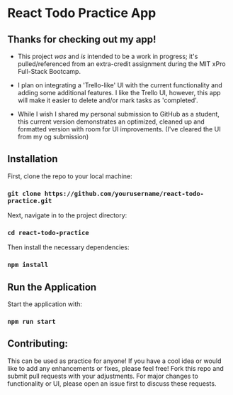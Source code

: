 # React Todo Practice App
## Thanks for checking out my app!

- This project  _was_ and _is_ intended to be a work in progress; it's pulled/referenced from an extra-credit assignment during the MIT xPro Full-Stack Bootcamp. 

- I plan on integrating a 'Trello-like' UI with the current functionality and adding some additional features. I like the Trello UI, however, this app will make it easier to delete and/or mark tasks as 'completed'. 

- While I wish I shared my personal submission to GitHub as a student, this current version demonstrates an optimized, cleaned up and formatted version with room for UI improvements. (I've cleared the UI from my og submission) 

## Installation 

First, clone the repo to your local machine: 
### `git clone https://github.com/yourusername/react-todo-practice.git`


Next, navigate in to the project directory: 
### `cd react-todo-practice`

Then install the necessary dependencies: 
### `npm install` 

## Run the Application 

Start the application with: 
### `npm run start`

## Contributing: 
This can be used as practice for anyone! If you have a cool idea or would like to add any enhancements or fixes, please feel free! Fork this repo and submit pull requests with your adjustments. For major changes to functionality or UI, please open an issue first to discuss these requests. 
